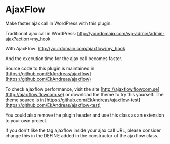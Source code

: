 AjaxFlow
========

Make faster ajax call in WordPress with this plugin.

Traditional ajax call in WordPress:
http://yourdomain.com/wp-admin/admin-ajax?action=my_hook

With AjaxFlow:
http://yourdomain.com/ajaxflow/my_hook

And the execution time for the ajax call becomes faster.

Source code to this plugin is maintained in [https://github.com/EkAndreas/ajaxflow](https://github.com/EkAndreas/ajaxflow)

To check ajaxflow performance, visit the site [http://ajaxflow.flowcom.se](http://ajaxflow.flowcom.se) or download the theme to try this yourself. The theme source is in [https://github.com/EkAndreas/ajaxflow-test](https://github.com/EkAndreas/ajaxflow-test)

You could also remove the plugin header and use this class as an extension to your own project.

If you don't like the tag ajaxflow inside your ajax call URL, please consider change this in the DEFINE added in the constructor of the ajaxflow class.
